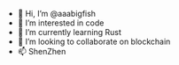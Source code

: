 - 👋 Hi, I’m @aaabigfish
- 👀 I’m interested in code
- 🌱 I’m currently learning Rust
- 💞️ I’m looking to collaborate on blockchain
- 📫 ShenZhen

<!---
aaabigfish/aaabigfish is a ✨ special ✨ repository because its `README.md` (this file) appears on your GitHub profile.
You can click the Preview link to take a look at your changes.
--->
